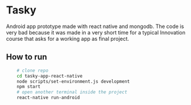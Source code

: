 # Tasky

Android app prototype made with react native and mongodb. The code is very bad because it was made in a very short time for a typical Innovation course that asks for a working app as final project.

## How to run

```bash
    # clone repo
    cd tasky-app-react-native
    node scripts/set-environment.js development
    npm start
    # open another terminal inside the project
    react-native run-android
```
